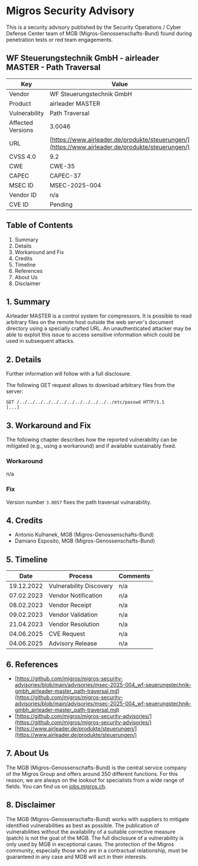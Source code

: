 # Migros Security Advisory
This is a security advisory published by the Security Operations / Cyber Defense Center team of MGB (Migros-Genossenschafts-Bund) found during penetration tests or red team engagements.

## WF Steuerungstechnik GmbH - airleader MASTER - Path Traversal
| Key | Value |
| --- | --- |
| Vendor | WF Steuerungstechnik GmbH |
| Product | airleader MASTER |
| Vulnerability | Path Traversal |
| Affected Versions | 3.0046 |
| URL | [https://www.airleader.de/produkte/steuerungen/](https://www.airleader.de/produkte/steuerungen/) |
| CVSS 4.0 | 9.2 |
| CWE | CWE-35 |
| CAPEC | CAPEC-37 |
| MSEC ID | MSEC-2025-004 |
| Vendor ID | n/a |
| CVE ID | Pending |

## Table of Contents
1. Summary
2. Details
3. Workaround and Fix
4. Credits
5. Timeline
6. References
7. About Us
8. Disclaimer

## 1. Summary
Airleader MASTER is a control system for compressors. It is possible to read arbitrary files on the remote host outside the web server's document directory using a specially crafted URL. An unauthenticated attacker may be able to exploit this issue to access sensitive information which could be used in subsequent attacks.


## 2. Details
Further information will follow with a full disclosure.

The following GET request allows to download arbitrary files from the server:
```
GET /../../../../../../../../../../../../etc/passwd HTTP/1.1
[...]
```


## 3. Workaround and Fix
The following chapter describes how the reported vulnerability can be mitigated (e.g., using a workaround) and if available sustainably fixed.
### Workaround
n/a


### Fix
Version number `3.0057` fixes the path traversal vulnarability.



## 4. Credits
- Antonio Kulhanek, MGB (Migros-Genossenschafts-Bund)
- Damiano Esposito, MGB (Migros-Genossenschafts-Bund)

## 5. Timeline
| Date | Process | Comments |
| --- | --- | --- |
| 19.12.2022 | Vulnerability Discovery | n/a |
| 07.02.2023 | Vendor Notification | n/a |
| 08.02.2023 | Vendor Receipt | n/a |
| 09.02.2023 | Vendor Validation | n/a |
| 21.04.2023 | Vendor Resolution | n/a |
| 04.06.2025 | CVE Request | n/a |
| 04.06.2025 | Advisory Release | n/a |

## 6. References
- [https://github.com/migros/migros-security-advisories/blob/main/advisories/msec-2025-004_wf-seuerungstechnik-gmbh_airleader-master_path-traversal.md](https://github.com/migros/migros-security-advisories/blob/main/advisories/msec-2025-004_wf-seuerungstechnik-gmbh_airleader-master_path-traversal.md)
- [https://github.com/migros/migros-security-advisories/](https://github.com/migros/migros-security-advisories/)
- [https://www.airleader.de/produkte/steuerungen/](https://www.airleader.de/produkte/steuerungen/)

## 7. About Us
The MGB (Migros-Genossenschafts-Bund) is the central service company of the Migros Group and offers around 350 different functions. For this reason, we are always on the lookout for specialists from a wide range of fields. You can find us on [jobs.migros.ch](https://migros-gruppe.jobs/de/unsere-unternehmen/migros-gruppe/offene-stellen?q=cyber).


## 8. Disclaimer
The MGB (Migros-Genossenschafts-Bund) works with suppliers to mitigate identified vulnerabilities as best as possible. The publication of vulnerabilities without the availability of a suitable corrective measure (patch) is not the goal of the MGB. The full disclosure of a vulnerability is only used by MGB in exceptional cases. The protection of the Migros community, especially those who are in a contractual relationship, must be guaranteed in any case and MGB will act in their interests.


